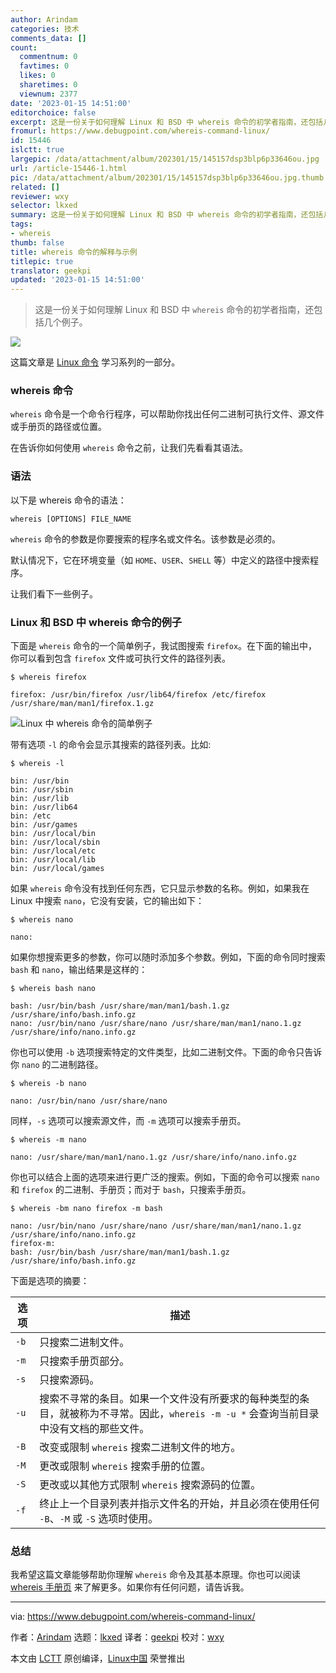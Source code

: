 ```yaml
---
author: Arindam
categories: 技术
comments_data: []
count:
  commentnum: 0
  favtimes: 0
  likes: 0
  sharetimes: 0
  viewnum: 2377
date: '2023-01-15 14:51:00'
editorchoice: false
excerpt: 这是一份关于如何理解 Linux 和 BSD 中 whereis 命令的初学者指南，还包括几个例子。
fromurl: https://www.debugpoint.com/whereis-command-linux/
id: 15446
islctt: true
largepic: /data/attachment/album/202301/15/145157dsp3blp6p33646ou.jpg
url: /article-15446-1.html
pic: /data/attachment/album/202301/15/145157dsp3blp6p33646ou.jpg.thumb.jpg
related: []
reviewer: wxy
selector: lkxed
summary: 这是一份关于如何理解 Linux 和 BSD 中 whereis 命令的初学者指南，还包括几个例子。
tags:
- whereis
thumb: false
title: whereis 命令的解释与示例
titlepic: true
translator: geekpi
updated: '2023-01-15 14:51:00'
---
```



> 
> 这是一份关于如何理解 Linux 和 BSD 中 `whereis` 命令的初学者指南，还包括几个例子。
> 
> 
> 


![](/data/attachment/album/202301/15/145157dsp3blp6p33646ou.jpg)


这篇文章是 [Linux 命令](https://www.debugpoint.com/category/linux-commands) 学习系列的一部分。


### whereis 命令


`whereis` 命令是一个命令行程序，可以帮助你找出任何二进制可执行文件、源文件或手册页的路径或位置。


在告诉你如何使用 `whereis` 命令之前，让我们先看看其语法。


### 语法


以下是 whereis 命令的语法：



```
whereis [OPTIONS] FILE_NAME

```

`whereis` 命令的参数是你要搜索的程序名或文件名。该参数是必须的。


默认情况下，它在环境变量（如 `HOME`、`USER`、`SHELL` 等）中定义的路径中搜索程序。


让我们看下一些例子。


### Linux 和 BSD 中 whereis 命令的例子


下面是 `whereis` 命令的一个简单例子，我试图搜索 `firefox`。在下面的输出中，你可以看到包含 `firefox` 文件或可执行文件的路径列表。



```
$ whereis firefox

firefox: /usr/bin/firefox /usr/lib64/firefox /etc/firefox /usr/share/man/man1/firefox.1.gz

```

![Linux 中 whereis 命令的简单例子](/data/attachment/album/202301/15/145205b64cjbza54zpb4ll.jpg)


带有选项 `-l` 的命令会显示其搜索的路径列表。比如:



```
$ whereis -l

bin: /usr/bin
bin: /usr/sbin
bin: /usr/lib
bin: /usr/lib64
bin: /etc
bin: /usr/games
bin: /usr/local/bin
bin: /usr/local/sbin
bin: /usr/local/etc
bin: /usr/local/lib
bin: /usr/local/games

```

如果 `whereis` 命令没有找到任何东西，它只显示参数的名称。例如，如果我在 Linux 中搜索 `nano`，它没有安装，它的输出如下：



```
$ whereis nano

```


```
nano:

```

如果你想搜索更多的参数，你可以随时添加多个参数。例如，下面的命令同时搜索 `bash` 和 `nano`，输出结果是这样的：



```
$ whereis bash nano

bash: /usr/bin/bash /usr/share/man/man1/bash.1.gz /usr/share/info/bash.info.gz
nano: /usr/bin/nano /usr/share/nano /usr/share/man/man1/nano.1.gz /usr/share/info/nano.info.gz

```

你也可以使用 `-b` 选项搜索特定的文件类型，比如二进制文件。下面的命令只告诉你 `nano` 的二进制路径。



```
$ whereis -b nano

nano: /usr/bin/nano /usr/share/nano

```

同样，`-s` 选项可以搜索源文件，而 `-m` 选项可以搜索手册页。



```
$ whereis -m nano

nano: /usr/share/man/man1/nano.1.gz /usr/share/info/nano.info.gz

```

你也可以结合上面的选项来进行更广泛的搜索。例如，下面的命令可以搜索 `nano` 和 `firefox` 的二进制、手册页；而对于 `bash`，只搜索手册页。



```
$ whereis -bm nano firefox -m bash

nano: /usr/bin/nano /usr/share/nano /usr/share/man/man1/nano.1.gz /usr/share/info/nano.info.gz
firefox-m:
bash: /usr/bin/bash /usr/share/man/man1/bash.1.gz /usr/share/info/bash.info.gz

```

下面是选项的摘要：




| 选项 | 描述 |
| --- | --- |
| `-b` | 只搜索二进制文件。 |
| `-m` | 只搜索手册页部分。 |
| `-s` | 只搜索源码。 |
| `-u` | 搜索不寻常的条目。如果一个文件没有所要求的每种类型的条目，就被称为不寻常。因此，`whereis -m -u *` 会查询当前目录中没有文档的那些文件。 |
| `-B` | 改变或限制 `whereis` 搜索二进制文件的地方。 |
| `-M` | 更改或限制 `whereis` 搜索手册的位置。 |
| `-S` | 更改或以其他方式限制 `whereis` 搜索源码的位置。 |
| `-f` | 终止上一个目录列表并指示文件名的开始，并且必须在使用任何 `-B`、`-M` 或 `-S` 选项时使用。 |


### 总结


我希望这篇文章能够帮助你理解 `whereis` 命令及其基本原理。你也可以阅读 [whereis 手册页](https://linux.die.net/man/1/whereis) 来了解更多。如果你有任何问题，请告诉我。




---


via: <https://www.debugpoint.com/whereis-command-linux/>


作者：[Arindam](https://www.debugpoint.com/author/admin1/) 选题：[lkxed](https://github.com/lkxed) 译者：[geekpi](https://github.com/geekpi) 校对：[wxy](https://github.com/wxy)


本文由 [LCTT](https://github.com/LCTT/TranslateProject) 原创编译，[Linux中国](https://linux.cn/) 荣誉推出